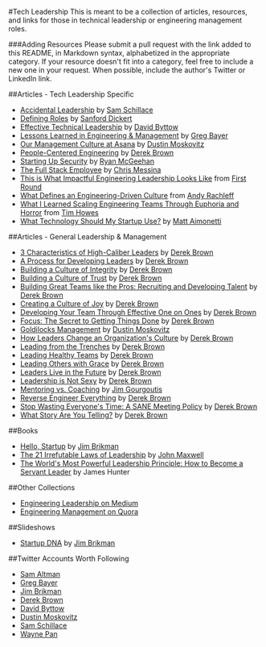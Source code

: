 #Tech Leadership
This is meant to be a collection of articles, resources, and links for those in technical leadership or engineering management roles.

###Adding Resources
Please submit a pull request with the link added to this README, in Markdown syntax, alphabetized in the appropriate category. If your resource doesn't fit into a category, feel free to include a new one in your request. When possible, include the author's Twitter or LinkedIn link.

##Articles - Tech Leadership Specific
- [Accidental Leadership](https://medium.com/on-management/accidental-leadership-1083f5d390cc) by [Sam Schillace](https://twitter.com/sschillace)
- [Defining Roles](https://medium.com/engineering-leadership/defining-roles-cto-and-or-vp-engineering-f1c7563643a3) by [Sanford Dickert](https://twitter.com/sanford)
- [Effective Technical Leadership](https://medium.com/@davidbyttow/effective-technical-leadership-b193a544e771) by [David Byttow](https://twitter.com/davidbyttow/)
- [Lessons Learned in Engineering & Management](https://medium.com/@gregbayer/lessons-learned-in-engineering-management-1e9c84c0245e) by [Greg Bayer](https://twitter.com/gregbayer)
- [Our Management Culture at Asana](https://blog.asana.com/2013/09/management-at-asana/) by [Dustin Moskovitz](http://twitter.com/moskov)
- [People-Centered Engineering](https://www.linkedin.com/pulse/people-centered-engineering-derek-brown) by [Derek Brown](https://twitter.com/derekbrown)
- [Starting Up Security](https://medium.com/@magoo/starting-up-security-87839ab21bae) by [Ryan McGeehan](https://twitter.com/magoo)
- [The Full Stack Employee](https://medium.com/@chrismessina/the-full-stack-employee-ed0db089f0a1) by [Chris Messina](https://twitter.com/chrismessina)
- [This is What Impactful Engineering Leadership Looks Like](http://firstround.com/review/this-is-what-impactful-engineering-leadership-looks-like/) from [First Round](http://firstround.com/)
- [What Defines an Engineering-Driven Culture](https://www.linkedin.com/pulse/20131204212558-56725-what-defines-an-engineering-driven-culture) from [Andy Rachleff](https://twitter.com/arachleff)
- [What I Learned Scaling Engineering Teams Through Euphoria and Horror](http://firstround.com/review/what-i-learned-scaling-engineering-teams-through-euphoria-and-horror/) from [Tim Howes](https://www.linkedin.com/pub/tim-howes/0/9a/20b)
- [What Technology Should My Startup Use?](http://matt.aimonetti.net/posts/2013/08/27/what-technology-should-my-startup-use/) by [Matt Aimonetti](https://twitter.com/mattetti)

##Articles - General Leadership & Management
- [3 Characteristics of High-Caliber Leaders](https://www.linkedin.com/pulse/20140408205446-9454814-3-characteristics-of-high-caliber-leaders) by [Derek Brown](https://twitter.com/derekbrown)
- [A Process for Developing Leaders](https://www.linkedin.com/pulse/20140508001449-9454814-a-process-for-developing-leaders) by [Derek Brown](https://twitter.com/derekbrown)
- [Building a Culture of Integrity](https://www.linkedin.com/pulse/20140501050656-9454814-building-a-culture-of-integrity) by [Derek Brown](https://twitter.com/derekbrown)
- [Building a Culture of Trust](https://www.linkedin.com/pulse/20140427213220-9454814-building-a-culture-of-trust) by [Derek Brown](https://twitter.com/derekbrown)
- [Building Great Teams like the Pros: Recruiting and Developing Talent](https://www.linkedin.com/pulse/building-great-teams-like-pros-recruiting-developing-talent-brown) by [Derek Brown](https://twitter.com/derekbrown)
- [Creating a Culture of Joy](https://www.linkedin.com/pulse/20140424034837-9454814-creating-a-culture-of-joy) by [Derek Brown](https://twitter.com/derekbrown)
- [Developing Your Team Through Effective One on Ones](https://www.linkedin.com/pulse/20141014225751-9454814-effective-one-on-ones) by [Derek Brown](https://twitter.com/derekbrown)
- [Focus: The Secret to Getting Things Done](https://www.linkedin.com/pulse/20140612175658-9454814-f-o-c-u-s-the-secret-to-getting-things-done) by [Derek Brown](https://twitter.com/derekbrown)
- [Goldilocks Management](https://medium.com/bridge-collection/goldilocks-management-c01c6846e06e) by [Dustin Moskovitz](https://twitter.com/moskov)
- [How Leaders Change an Organization's Culture](https://www.linkedin.com/pulse/20140610181306-9454814-culture-flows-downstream-how-leaders-change-an-organization-s-culture) by [Derek Brown](https://twitter.com/derekbrown)
- [Leading from the Trenches](https://www.linkedin.com/pulse/leading-from-trenches-derek-brown) by [Derek Brown](https://twitter.com/derekbrown)
- [Leading Healthy Teams](https://www.linkedin.com/pulse/20141105152742-9454814-leading-healthy-teams) by [Derek Brown](https://twitter.com/derekbrown)
- [Leading Others with Grace](https://www.linkedin.com/pulse/20140504231741-9454814-grace-in-the-workplace) by [Derek Brown](https://twitter.com/derekbrown)
- [Leaders Live in the Future](https://www.linkedin.com/pulse/20141029222045-9454814-leaders-live-in-the-future) by [Derek Brown](https://twitter.com/derekbrown)
- [Leadership is Not Sexy](https://www.linkedin.com/pulse/20140602184925-9454814-leadership-is-not-sexy) by [Derek Brown](https://twitter.com/derekbrown)
- [Mentoring vs. Coaching](https://www.linkedin.com/pulse/20140717215307-2831004-mentoring-vs-coaching) by [Jim Gourgoutis](https://www.linkedin.com/in/yojimg)
- [Reverse Engineer Everything](https://www.linkedin.com/pulse/20140512000914-9454814-reverse-engineer-everything) by [Derek Brown](https://twitter.com/derekbrown)
- [Stop Wasting Everyone's Time: A SANE Meeting Policy](https://www.linkedin.com/pulse/stop-wasting-everyones-time-sane-meeting-policy-derek-brown) by [Derek Brown](https://twitter.com/derekbrown)
- [What Story Are You Telling?](https://www.linkedin.com/pulse/what-story-you-telling-leader-derek-brown) by [Derek Brown](https://twitter.com/derekbrown)

##Books
- [Hello, Startup](http://www.hello-startup.net/) by [Jim Brikman](https://twitter.com/brikis98/)
- [The 21 Irrefutable Laws of Leadership](http://www.amazon.com/gp/product/1480554030/ref=as_li_tl?ie=UTF8&camp=1789&creative=390957&creativeASIN=1480554030&linkCode=as2&tag=derekbrown-20&linkId=XKGYTNJTVCE3N7UV) by [John Maxwell](https://twitter.com/johncmaxwell)
- [The World's Most Powerful Leadership Principle: How to Become a Servant Leader](http://www.amazon.com/gp/product/140005334X/ref=as_li_tl?ie=UTF8&camp=1789&creative=390957&creativeASIN=140005334X&linkCode=as2&tag=derekbrown-20&linkId=5GE34WEYF5UMQYSR) by James Hunter

##Other Collections
- [Engineering Leadership on Medium](https://medium.com/engineering-leadership)
- [Engineering Management on Quora](https://www.quora.com/Engineering-Management)

##Slideshows
- [Startup DNA](http://www.slideshare.net/brikis98/startup-dna) by [Jim Brikman](https://twitter.com/brikis98/)

##Twitter Accounts Worth Following
- [Sam Altman](https://twitter.com/sama)
- [Greg Bayer](https://twitter.com/gregbayer)
- [Jim Brikman](https://twitter.com/brikis98)
- [Derek Brown](https://twitter.com/derekbrown)
- [David Byttow](https://twitter.com/davidbyttow)
- [Dustin Moskovitz](https://twitter.com/moskov)
- [Sam Schillace](https://twitter.com/sschillace)
- [Wayne Pan](https://twitter.com/waynep)
